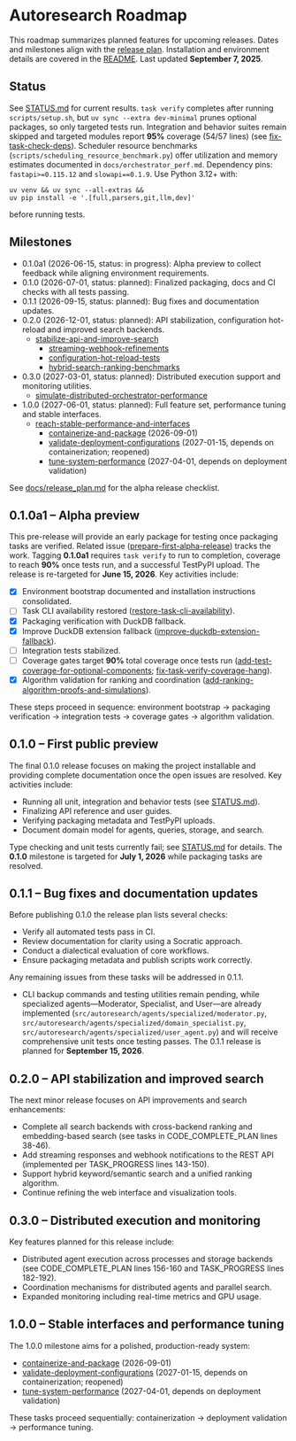 # Autoresearch Roadmap

This roadmap summarizes planned features for upcoming releases.
Dates and milestones align with the [release plan](docs/release_plan.md).
Installation and environment details are covered in the [README](README.md).
Last updated **September 7, 2025**.

## Status

See [STATUS.md](STATUS.md) for current results. `task verify` completes after
running `scripts/setup.sh`, but `uv sync --extra dev-minimal` prunes optional
packages, so only targeted tests run. Integration and behavior suites remain
skipped and targeted modules report **95%** coverage (54/57 lines)
(see [fix-task-check-deps]). Scheduler resource benchmarks
(`scripts/scheduling_resource_benchmark.py`) offer utilization and memory
estimates documented in `docs/orchestrator_perf.md`. Dependency pins:
`fastapi>=0.115.12` and `slowapi==0.1.9`. Use Python 3.12+ with:

```
uv venv && uv sync --all-extras &&
uv pip install -e '.[full,parsers,git,llm,dev]'
```

before running tests.

## Milestones

- 0.1.0a1 (2026-06-15, status: in progress): Alpha preview to collect
  feedback while aligning environment requirements.
- 0.1.0 (2026-07-01, status: planned): Finalized packaging, docs and CI
  checks with all tests passing.
- 0.1.1 (2026-09-15, status: planned): Bug fixes and documentation updates.
- 0.2.0 (2026-12-01, status: planned): API stabilization, configuration
  hot-reload and improved search backends.
  - [stabilize-api-and-improve-search](
    issues/stabilize-api-and-improve-search.md)
    - [streaming-webhook-refinements](
      issues/archive/streaming-webhook-refinements.md)
    - [configuration-hot-reload-tests](
      issues/archive/configuration-hot-reload-tests.md)
    - [hybrid-search-ranking-benchmarks](
      issues/archive/hybrid-search-ranking-benchmarks.md)
- 0.3.0 (2027-03-01, status: planned): Distributed execution support and
  monitoring utilities.
  - [simulate-distributed-orchestrator-performance](
    issues/simulate-distributed-orchestrator-performance.md)
- 1.0.0 (2027-06-01, status: planned): Full feature set, performance tuning
  and stable interfaces.
  - [reach-stable-performance-and-interfaces](issues/reach-stable-performance-and-interfaces.md)
    - [containerize-and-package](issues/containerize-and-package.md) (2026-09-01)
    - [validate-deployment-configurations](issues/validate-deployment-configurations.md)
      (2027-01-15, depends on containerization; reopened)
    - [tune-system-performance](issues/archive/tune-system-performance.md)
      (2027-04-01, depends on deployment validation)

See [docs/release_plan.md](docs/release_plan.md#alpha-release-checklist)
for the alpha release checklist.

## 0.1.0a1 – Alpha preview

This pre-release will provide an early package for testing once packaging tasks
are verified. Related issue
([prepare-first-alpha-release](issues/archive/prepare-first-alpha-release.md)) tracks
the work. Tagging **0.1.0a1** requires `task verify` to run to completion,
coverage to reach **90%** once tests run, and a successful TestPyPI upload. The
release is re-targeted for **June 15, 2026**. Key activities include:

- [x] Environment bootstrap documented and installation instructions
  consolidated.
- [ ] Task CLI availability restored
  ([restore-task-cli-availability](issues/restore-task-cli-availability.md)).
- [x] Packaging verification with DuckDB fallback.
- [x] Improve DuckDB extension fallback
  ([improve-duckdb-extension-fallback](issues/archive/improve-duckdb-extension-fallback.md)).
- [ ] Integration tests stabilized.
- [ ] Coverage gates target **90%** total coverage once tests run
  ([add-test-coverage-for-optional-components](
  issues/archive/add-test-coverage-for-optional-components.md);
  [fix-task-verify-coverage-hang](
  issues/archive/fix-task-verify-coverage-hang.md)).
- [x] Algorithm validation for ranking and coordination
  ([add-ranking-algorithm-proofs-and-simulations](
  issues/add-ranking-algorithm-proofs-and-simulations.md)).

These steps proceed in sequence: environment bootstrap → packaging
verification → integration tests → coverage gates → algorithm validation.

[fix-task-check-deps]: issues/fix-task-check-dependency-removal-and-extension-bootstrap.md

## 0.1.0 – First public preview

The final 0.1.0 release focuses on making the project installable and
providing complete documentation once the open issues are resolved. Key
activities include:

- Running all unit, integration and behavior tests (see [STATUS.md](STATUS.md)).
- Finalizing API reference and user guides.
- Verifying packaging metadata and TestPyPI uploads.
- Document domain model for agents, queries, storage, and search.

Type checking and unit tests currently fail; see [STATUS.md](STATUS.md) for
details. The **0.1.0** milestone is targeted for **July 1, 2026** while
packaging tasks are resolved.

## 0.1.1 – Bug fixes and documentation updates

Before publishing 0.1.0 the release plan lists several checks:

- Verify all automated tests pass in CI.
- Review documentation for clarity using a Socratic approach.
- Conduct a dialectical evaluation of core workflows.
- Ensure packaging metadata and publish scripts work correctly.

Any remaining issues from these tasks will be addressed in 0.1.1.

- CLI backup commands and testing utilities remain pending, while specialized
  agents—Moderator, Specialist, and User—are already implemented
  (`src/autoresearch/agents/specialized/moderator.py`,
  `src/autoresearch/agents/specialized/domain_specialist.py`,
  `src/autoresearch/agents/specialized/user_agent.py`) and will receive
  comprehensive unit tests once testing passes. The 0.1.1 release is planned for
  **September 15, 2026**.

## 0.2.0 – API stabilization and improved search

The next minor release focuses on API improvements and search enhancements:

- Complete all search backends with cross-backend ranking and
  embedding-based search (see tasks in CODE_COMPLETE_PLAN lines 38-46).
- Add streaming responses and webhook notifications to the REST API
  (implemented per TASK_PROGRESS lines 143-150).
- Support hybrid keyword/semantic search and a unified ranking algorithm.
- Continue refining the web interface and visualization tools.

## 0.3.0 – Distributed execution and monitoring

Key features planned for this release include:

- Distributed agent execution across processes and storage backends
  (see CODE_COMPLETE_PLAN lines 156-160 and TASK_PROGRESS lines 182-192).
- Coordination mechanisms for distributed agents and parallel search.
- Expanded monitoring including real-time metrics and GPU usage.

## 1.0.0 – Stable interfaces and performance tuning

The 1.0.0 milestone aims for a polished, production-ready system:

- [containerize-and-package](issues/containerize-and-package.md) (2026-09-01)
- [validate-deployment-configurations](issues/validate-deployment-configurations.md)
  (2027-01-15, depends on containerization; reopened)
- [tune-system-performance](issues/archive/tune-system-performance.md)
  (2027-04-01, depends on deployment validation)

These tasks proceed sequentially: containerization → deployment validation → performance tuning.

